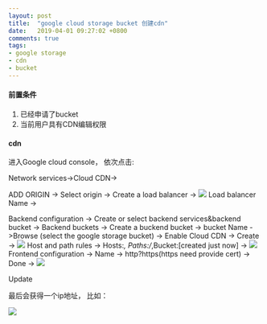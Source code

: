```yaml
---
layout: post
title:  "google cloud storage bucket 创建cdn"
date:   2019-04-01 09:27:02 +0800
comments: true
tags:
- google storage
- cdn
- bucket
---
```


#### 前置条件
1. 已经申请了bucket
2. 当前用户具有CDN编辑权限

#### cdn

进入Google cloud console， 依次点击:

Network services->Cloud CDN->

ADD ORIGIN -> Select origin -> Create a load balancer -> 
![](https://note.youdao.com/yws/res/22490/WEBRESOURCEc6ccdca0715eab11cf0ee4bdac263068)
Load balancer Name ->

Backend configuration -> Create or select backend services&backend bucket -> Backend buckets -> Create a buckend bucket -> bucket Name ->Browse (select the google storage bucket) -> Enable Cloud CDN -> Create -> 
![](https://note.youdao.com/yws/res/22504/WEBRESOURCE56623a2d9c0b9ed49a0c21d58e1d82b3)
Host and path rules -> Hosts:*, Paths:/*,Bucket:[created just now] -> 
![](https://note.youdao.com/yws/res/22496/WEBRESOURCE92cd71c350e89c972a3171a361f76b4b)
Frontend configuration -> Name -> http?https(https need provide cert) -> Done -> 
![](https://note.youdao.com/yws/res/22500/WEBRESOURCE4ad10060208f64dbe3458eb29398c066)

Update

最后会获得一个ip地址， 比如：

![](http://note.youdao.com/yws/res/22482/WEBRESOURCE3d01e4aa1e09390cbcfeb28842adaad9)
